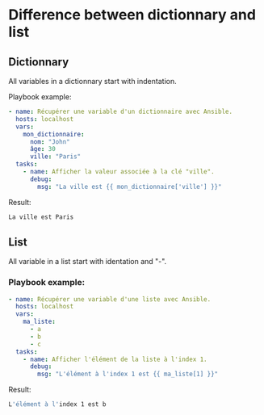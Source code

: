 # Difference between dictionnary and list

## Dictionnary 

All variables in a dictionnary start with indentation.

Playbook example:
```yml
- name: Récupérer une variable d'un dictionnaire avec Ansible.
  hosts: localhost
  vars:
    mon_dictionnaire:
      nom: "John"
      âge: 30
      ville: "Paris"
  tasks:
    - name: Afficher la valeur associée à la clé "ville".
      debug:
        msg: "La ville est {{ mon_dictionnaire['ville'] }}"
```

Result:
```bash
La ville est Paris
```

## List

All variable in a list start with identation and "-".

### Playbook example:
```yml
- name: Récupérer une variable d'une liste avec Ansible.
  hosts: localhost
  vars:
    ma_liste:
      - a
      - b
      - c
  tasks:
    - name: Afficher l'élément de la liste à l'index 1.
      debug:
        msg: "L'élément à l'index 1 est {{ ma_liste[1] }}"
```

Result:
```bash
L'élément à l'index 1 est b
```
